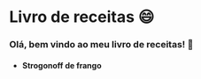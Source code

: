 # Livro de receitas :smile: 

### Olá, bem vindo ao meu livro de receitas! :wave:

- #### Strogonoff de frango

  

  

